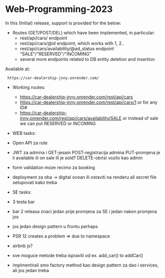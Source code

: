 # Web-Programming-2023

In this (Initial) release, support is provided for the below: 
- Routes (GET/POST/DEL) which have been implemented, in particular:
    - rest/api/cars/ endpoint
    - rest/api/cars/@id endpoint, which works with 1, 2..
    - rest/api/cars/availability/@ad_status endpoint "SALE"/"RESERVED"/"INCOMING"
    + several more endpoints related to DB entity deletion and insertion

Available at:

     https://car-dealership-jnny.onrender.com/

+ Working routes:
    + https://car-dealership-jnny.onrender.com/rest/api/cars
    + https://car-dealership-jnny.onrender.com/rest/api/cars/1 or for any ID#
    + https://car-dealership-jnny.onrender.com/rest/api/cars/availability/SALE or instead of sale we can put RESERVED or INCOMING




+ WEB tasks:
+ Open API za rute
+ JWT za admina i GET-jesam POST-registracija admina PUT-promjena je li available ili on sale ili je sold? DELETE-obrisi vozilo kao admin
+ form validation moze recimo za booking
+ deployment za oba -> digital ocean ili ostaviti na renderu ali secret file setupovati kako treba





+ SE tasks:
 + 3 testa bar
 + bar 2 releasa znaci jedan prije promjena za SE i jedan nakon promjena jos 
 + jos jedan design pattern u frontu perhaps
 + PSR 12 creates a problem => due to namespace
 + airbnb js?
 + sve moguce metode treba ispraviti od ex. add_car() to addCar()
 + implmentirali smo factory method kao design pattern za dao i services, ali jos jedan treba
 
